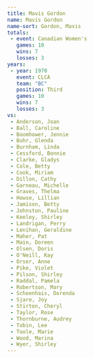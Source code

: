 ```yaml
---
title: Mavis Gordon
name: Mavis Gordon
name-sort: Gordon, Mavis
totals:
 - event: Canadian Women's
   games: 10
   wins: 7
   losses: 3
years:
 - year: 1970
   event: CLCA
   team: "BC"
   position: Third
   games: 10
   wins: 7
   losses: 3
vs:
 - Anderson, Joan
 - Ball, Caroline
 - Boomhower, Jennie
 - Buhr, Glenda
 - Burnham, Linda
 - Cessford, Bonnie
 - Clarke, Gladys
 - Cole, Betty
 - Cook, Miriam
 - Dillon, Cathy
 - Garneau, Michelle
 - Graves, Thelma
 - Howse, Lillian
 - Jamison, Betty
 - Johnston, Pauline
 - Keeley, Shirley
 - Landrigan, Perry
 - Lenihan, Geraldine
 - Maher, Pat
 - Main, Doreen
 - Olsen, Doris
 - O'Neill, Kay
 - Orser, Anne
 - Pike, Violet
 - Pilson, Shirley
 - Raddal, Pamela
 - Robertson, Mary
 - Schoenhais, Dorenda
 - Sjare, Joy
 - Stirton, Cheryl
 - Taylor, Rose
 - Thornburne, Audrey
 - Tobin, Lee
 - Toole, Marie
 - Wood, Marina
 - Wyer, Shirley
---
```

